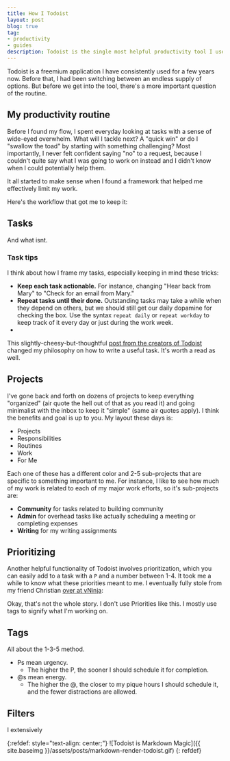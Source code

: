 ```yaml
---
title: How I Todoist
layout: post
blog: true
tag:
- productivity
- guides
description: Todoist is the single most helpful productivity tool I use. 
---
```


Todoist is a freemium application I have consistently used for a few years now. Before that, I had been switching between an endless supply of options. But before we get into the tool, there's a more important question of the routine.

## My productivity routine

Before I found my flow, I spent everyday looking at tasks with a sense of wide-eyed overwhelm. What will I tackle next? A "quick win" or do I "swallow the toad" by starting with something challenging? Most importantly, I never felt confident saying "no" to a request, because I couldn't quite say what I was going to work on instead and I didn't know when I could potentially help them. 

It all started to make sense when I found a framework that helped me effectively limit my work. 



Here's the workflow that got me to keep it:

## Tasks

And what isnt. 

### Task tips

I think about how I frame my tasks, especially keeping in mind these tricks:

- **Keep each task actionable.** For instance, changing "Hear back from Mary" to "Check for an email from Mary."
- **Repeat tasks until their done.** Outstanding tasks may take a while when they depend on others, but we should still get our daily dopamine for checking the box. Use the syntax `repeat daily` or `repeat workday` to keep track of it every day or just during the work week.
- 

This slightly-cheesy-but-thoughtful [post from the creators of Todoist](https://blog.doist.com/the-life-changing-magic-of-tidying-up-your-todoist-8413b3e06473) changed my philosophy on how to write a useful task. It's worth a read as well.

## Projects

I've gone back and forth on dozens of projects to keep everything "organized" (air quote the hell out of that as you read it) and going minimalist with the inbox to keep it "simple" (same air quotes apply). I think the benefits and goal is up to you. My layout these days is: 

- Projects
- Responsibilities
- Routines
- Work
- For Me

Each one of these has a different color and 2-5 sub-projects that are specific to something important to me. For instance, I like to see how much of my work is related to each of my major work efforts, so it's sub-projects are:

- **Community** for tasks related to building community
- **Admin** for overhead tasks like actually scheduling a meeting or completing expenses
- **Writing** for my writing assignments

## Prioritizing 


Another helpful functionality of Todoist involves prioritization, which you can easily add to a task with a `P` and a number between 1-4. It took me a while to know what these priorities meant to me. I eventually fully stole from my friend Christian [over at vNinja](https://vninja.net/workflow/how-i-use-todoist/):

Okay, that's not the whole story. I don't use Priorities like this. I mostly use tags to signify what I'm working on.

## Tags

All about the 1-3-5 method. 

* Ps mean urgency. 
    * The higher the P, the sooner I should schedule it for completion.
* @s mean energy.
    * The higher the @, the closer to my pique hours I should schedule it, and the fewer distractions are allowed.

## Filters

I extensively 

{:refdef: style="text-align: center;"}
![Todoist is Markdown Magic]({{ site.baseimg }}/assets/posts/markdown-render-todoist.gif)
{: refdef}

